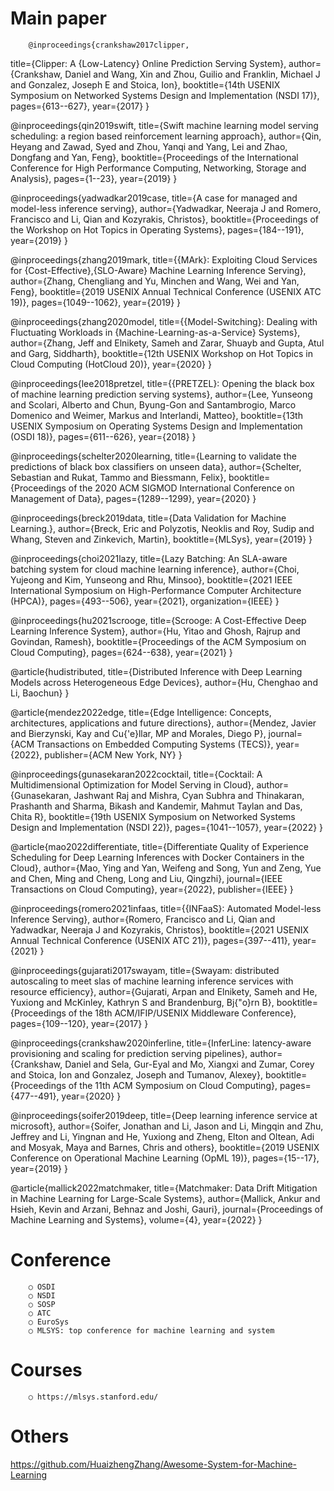 # Main paper
		@inproceedings{crankshaw2017clipper,
  title={Clipper: A $\{$Low-Latency$\}$ Online Prediction Serving System},
  author={Crankshaw, Daniel and Wang, Xin and Zhou, Guilio and Franklin, Michael J and Gonzalez, Joseph E and Stoica, Ion},
  booktitle={14th USENIX Symposium on Networked Systems Design and Implementation (NSDI 17)},
  pages={613--627},
  year={2017}
}

@inproceedings{qin2019swift,
  title={Swift machine learning model serving scheduling: a region based reinforcement learning approach},
  author={Qin, Heyang and Zawad, Syed and Zhou, Yanqi and Yang, Lei and Zhao, Dongfang and Yan, Feng},
  booktitle={Proceedings of the International Conference for High Performance Computing, Networking, Storage and Analysis},
  pages={1--23},
  year={2019}
}

@inproceedings{yadwadkar2019case,
  title={A case for managed and model-less inference serving},
  author={Yadwadkar, Neeraja J and Romero, Francisco and Li, Qian and Kozyrakis, Christos},
  booktitle={Proceedings of the Workshop on Hot Topics in Operating Systems},
  pages={184--191},
  year={2019}
}

@inproceedings{zhang2019mark,
  title={$\{$MArk$\}$: Exploiting Cloud Services for $\{$Cost-Effective$\}$,$\{$SLO-Aware$\}$ Machine Learning Inference Serving},
  author={Zhang, Chengliang and Yu, Minchen and Wang, Wei and Yan, Feng},
  booktitle={2019 USENIX Annual Technical Conference (USENIX ATC 19)},
  pages={1049--1062},
  year={2019}
}

@inproceedings{zhang2020model,
  title={$\{$Model-Switching$\}$: Dealing with Fluctuating Workloads in $\{$Machine-Learning-as-a-Service$\}$ Systems},
  author={Zhang, Jeff and Elnikety, Sameh and Zarar, Shuayb and Gupta, Atul and Garg, Siddharth},
  booktitle={12th USENIX Workshop on Hot Topics in Cloud Computing (HotCloud 20)},
  year={2020}
}

@inproceedings{lee2018pretzel,
  title={$\{$PRETZEL$\}$: Opening the black box of machine learning prediction serving systems},
  author={Lee, Yunseong and Scolari, Alberto and Chun, Byung-Gon and Santambrogio, Marco Domenico and Weimer, Markus and Interlandi, Matteo},
  booktitle={13th USENIX Symposium on Operating Systems Design and Implementation (OSDI 18)},
  pages={611--626},
  year={2018}
}

@inproceedings{schelter2020learning,
  title={Learning to validate the predictions of black box classifiers on unseen data},
  author={Schelter, Sebastian and Rukat, Tammo and Biessmann, Felix},
  booktitle={Proceedings of the 2020 ACM SIGMOD International Conference on Management of Data},
  pages={1289--1299},
  year={2020}
}

@inproceedings{breck2019data,
  title={Data Validation for Machine Learning.},
  author={Breck, Eric and Polyzotis, Neoklis and Roy, Sudip and Whang, Steven and Zinkevich, Martin},
  booktitle={MLSys},
  year={2019}
}

@inproceedings{choi2021lazy,
  title={Lazy Batching: An SLA-aware batching system for cloud machine learning inference},
  author={Choi, Yujeong and Kim, Yunseong and Rhu, Minsoo},
  booktitle={2021 IEEE International Symposium on High-Performance Computer Architecture (HPCA)},
  pages={493--506},
  year={2021},
  organization={IEEE}
}

@inproceedings{hu2021scrooge,
  title={Scrooge: A Cost-Effective Deep Learning Inference System},
  author={Hu, Yitao and Ghosh, Rajrup and Govindan, Ramesh},
  booktitle={Proceedings of the ACM Symposium on Cloud Computing},
  pages={624--638},
  year={2021}
}

@article{hudistributed,
  title={Distributed Inference with Deep Learning Models across Heterogeneous Edge Devices},
  author={Hu, Chenghao and Li, Baochun}
}

@article{mendez2022edge,
  title={Edge Intelligence: Concepts, architectures, applications and future directions},
  author={Mendez, Javier and Bierzynski, Kay and Cu{\'e}llar, MP and Morales, Diego P},
  journal={ACM Transactions on Embedded Computing Systems (TECS)},
  year={2022},
  publisher={ACM New York, NY}
}

@inproceedings{gunasekaran2022cocktail,
  title={Cocktail: A Multidimensional Optimization for Model Serving in Cloud},
  author={Gunasekaran, Jashwant Raj and Mishra, Cyan Subhra and Thinakaran, Prashanth and Sharma, Bikash and Kandemir, Mahmut Taylan and Das, Chita R},
  booktitle={19th USENIX Symposium on Networked Systems Design and Implementation (NSDI 22)},
  pages={1041--1057},
  year={2022}
}

@article{mao2022differentiate,
  title={Differentiate Quality of Experience Scheduling for Deep Learning Inferences with Docker Containers in the Cloud},
  author={Mao, Ying and Yan, Weifeng and Song, Yun and Zeng, Yue and Chen, Ming and Cheng, Long and Liu, Qingzhi},
  journal={IEEE Transactions on Cloud Computing},
  year={2022},
  publisher={IEEE}
}

@inproceedings{romero2021infaas,
  title={$\{$INFaaS$\}$: Automated Model-less Inference Serving},
  author={Romero, Francisco and Li, Qian and Yadwadkar, Neeraja J and Kozyrakis, Christos},
  booktitle={2021 USENIX Annual Technical Conference (USENIX ATC 21)},
  pages={397--411},
  year={2021}
}

@inproceedings{gujarati2017swayam,
  title={Swayam: distributed autoscaling to meet slas of machine learning inference services with resource efficiency},
  author={Gujarati, Arpan and Elnikety, Sameh and He, Yuxiong and McKinley, Kathryn S and Brandenburg, Bj{\"o}rn B},
  booktitle={Proceedings of the 18th ACM/IFIP/USENIX Middleware Conference},
  pages={109--120},
  year={2017}
}

@inproceedings{crankshaw2020inferline,
  title={InferLine: latency-aware provisioning and scaling for prediction serving pipelines},
  author={Crankshaw, Daniel and Sela, Gur-Eyal and Mo, Xiangxi and Zumar, Corey and Stoica, Ion and Gonzalez, Joseph and Tumanov, Alexey},
  booktitle={Proceedings of the 11th ACM Symposium on Cloud Computing},
  pages={477--491},
  year={2020}
}

@inproceedings{soifer2019deep,
  title={Deep learning inference service at microsoft},
  author={Soifer, Jonathan and Li, Jason and Li, Mingqin and Zhu, Jeffrey and Li, Yingnan and He, Yuxiong and Zheng, Elton and Oltean, Adi and Mosyak, Maya and Barnes, Chris and others},
  booktitle={2019 USENIX Conference on Operational Machine Learning (OpML 19)},
  pages={15--17},
  year={2019}
}

@article{mallick2022matchmaker,
  title={Matchmaker: Data Drift Mitigation in Machine Learning for Large-Scale Systems},
  author={Mallick, Ankur and Hsieh, Kevin and Arzani, Behnaz and Joshi, Gauri},
  journal={Proceedings of Machine Learning and Systems},
  volume={4},
  year={2022}
}
# Conference
		○ OSDI
		○ NSDI
		○ SOSP
		○ ATC
		○ EuroSys
		○ MLSYS: top conference for machine learning and system
# Courses
		○ https://mlsys.stanford.edu/
# Others
  https://github.com/HuaizhengZhang/Awesome-System-for-Machine-Learning
